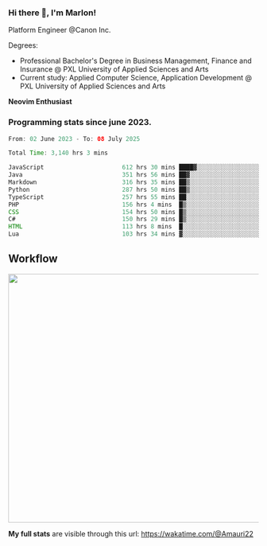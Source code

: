 
### Hi there 👋, I'm Marlon!

Platform Engineer @Canon Inc.

Degrees: 
- Professional Bachelor's Degree in Business Management, Finance and Insurance @ PXL University of Applied Sciences and Arts
- Current study: Applied Computer Science, Application Development @ PXL University of Applied Sciences and Arts

**Neovim Enthusiast**

### Programming stats since june 2023.
<!--START_SECTION:waka-->

```java
From: 02 June 2023 - To: 08 July 2025

Total Time: 3,140 hrs 3 mins

JavaScript                      612 hrs 30 mins ████▓░░░░░░░░░░░░░░░░░░░░   19.07 %
Java                            351 hrs 56 mins ██▓░░░░░░░░░░░░░░░░░░░░░░   10.96 %
Markdown                        316 hrs 35 mins ██▒░░░░░░░░░░░░░░░░░░░░░░   09.86 %
Python                          287 hrs 50 mins ██▒░░░░░░░░░░░░░░░░░░░░░░   08.96 %
TypeScript                      257 hrs 55 mins ██░░░░░░░░░░░░░░░░░░░░░░░   08.03 %
PHP                             156 hrs 4 mins  █▒░░░░░░░░░░░░░░░░░░░░░░░   04.86 %
CSS                             154 hrs 50 mins █▒░░░░░░░░░░░░░░░░░░░░░░░   04.82 %
C#                              150 hrs 29 mins █▒░░░░░░░░░░░░░░░░░░░░░░░   04.69 %
HTML                            113 hrs 8 mins  █░░░░░░░░░░░░░░░░░░░░░░░░   03.52 %
Lua                             103 hrs 34 mins ▓░░░░░░░░░░░░░░░░░░░░░░░░   03.22 %
```

<!--END_SECTION:waka-->

## Workflow
<a href="https://wakatime.com"><img width="750" height="500" src="https://wakatime.com/share/@Amauri22/c9755ad7-b574-44e4-a9ee-ddb3582724ea.png" /></a>

**My full stats** are visible through this url: https://wakatime.com/@Amauri22
